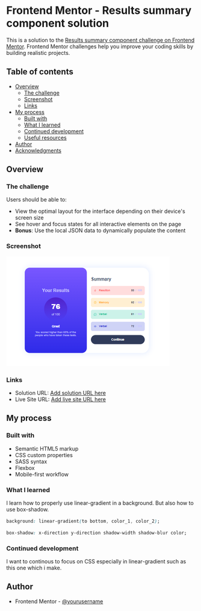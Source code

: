 # Frontend Mentor - Results summary component solution

This is a solution to the [Results summary component challenge on Frontend Mentor](https://www.frontendmentor.io/challenges/results-summary-component-CE_K6s0maV). Frontend Mentor challenges help you improve your coding skills by building realistic projects. 

## Table of contents

- [Overview](#overview)
  - [The challenge](#the-challenge)
  - [Screenshot](#screenshot)
  - [Links](#links)
- [My process](#my-process)
  - [Built with](#built-with)
  - [What I learned](#what-i-learned)
  - [Continued development](#continued-development)
  - [Useful resources](#useful-resources)
- [Author](#author)
- [Acknowledgments](#acknowledgments)

## Overview

### The challenge

Users should be able to:

- View the optimal layout for the interface depending on their device's screen size
- See hover and focus states for all interactive elements on the page
- **Bonus**: Use the local JSON data to dynamically populate the content

### Screenshot

![Solution View](./design/ScreenShot.png)

### Links

- Solution URL: [Add solution URL here](https://your-solution-url.com)
- Live Site URL: [Add live site URL here](https://your-live-site-url.com)

## My process

### Built with

- Semantic HTML5 markup
- CSS custom properties
- SASS syntax
- Flexbox
- Mobile-first workflow


### What I learned

I learn how to properly use linear-gradient in a background. But also how to use box-shadow.

```css
background: linear-gradient(to bottom, color_1, color_2);
```
```css
box-shadow: x-direction y-direction shadow-width shadow-blur color;
```

### Continued development

I want to continous to focus on CSS especially in linear-gradient such as this one which i make.

## Author

- Frontend Mentor - [@yourusername](https://www.frontendmentor.io/profile/yourusername)
